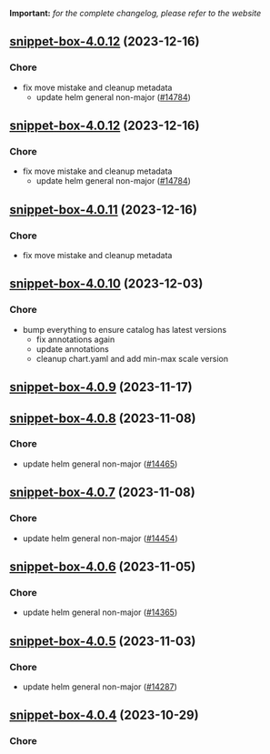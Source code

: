 **Important:**
*for the complete changelog, please refer to the website*




## [snippet-box-4.0.12](https://github.com/truecharts/charts/compare/snippet-box-4.0.10...snippet-box-4.0.12) (2023-12-16)

### Chore

- fix move mistake and cleanup metadata
  - update helm general non-major ([#14784](https://github.com/truecharts/charts/issues/14784))
  
  


## [snippet-box-4.0.12](https://github.com/truecharts/charts/compare/snippet-box-4.0.10...snippet-box-4.0.12) (2023-12-16)

### Chore

- fix move mistake and cleanup metadata
  - update helm general non-major ([#14784](https://github.com/truecharts/charts/issues/14784))
  
  


## [snippet-box-4.0.11](https://github.com/truecharts/charts/compare/snippet-box-4.0.10...snippet-box-4.0.11) (2023-12-16)

### Chore

- fix move mistake and cleanup metadata
  
  


## [snippet-box-4.0.10](https://github.com/truecharts/charts/compare/snippet-box-4.0.9...snippet-box-4.0.10) (2023-12-03)

### Chore

- bump everything to ensure catalog has latest versions
  - fix annotations again
  - update annotations
  - cleanup chart.yaml and add min-max scale version
  
  










## [snippet-box-4.0.9](https://github.com/truecharts/charts/compare/snippet-box-4.0.8...snippet-box-4.0.9) (2023-11-17)




## [snippet-box-4.0.8](https://github.com/truecharts/charts/compare/snippet-box-4.0.7...snippet-box-4.0.8) (2023-11-08)

### Chore

- update helm general non-major ([#14465](https://github.com/truecharts/charts/issues/14465))
  
  


## [snippet-box-4.0.7](https://github.com/truecharts/charts/compare/snippet-box-4.0.6...snippet-box-4.0.7) (2023-11-08)

### Chore

- update helm general non-major ([#14454](https://github.com/truecharts/charts/issues/14454))
  
  


## [snippet-box-4.0.6](https://github.com/truecharts/charts/compare/snippet-box-4.0.5...snippet-box-4.0.6) (2023-11-05)

### Chore

- update helm general non-major ([#14365](https://github.com/truecharts/charts/issues/14365))
  
  


## [snippet-box-4.0.5](https://github.com/truecharts/charts/compare/snippet-box-4.0.4...snippet-box-4.0.5) (2023-11-03)

### Chore

- update helm general non-major ([#14287](https://github.com/truecharts/charts/issues/14287))
  
  


## [snippet-box-4.0.4](https://github.com/truecharts/charts/compare/snippet-box-4.0.3...snippet-box-4.0.4) (2023-10-29)

### Chore
